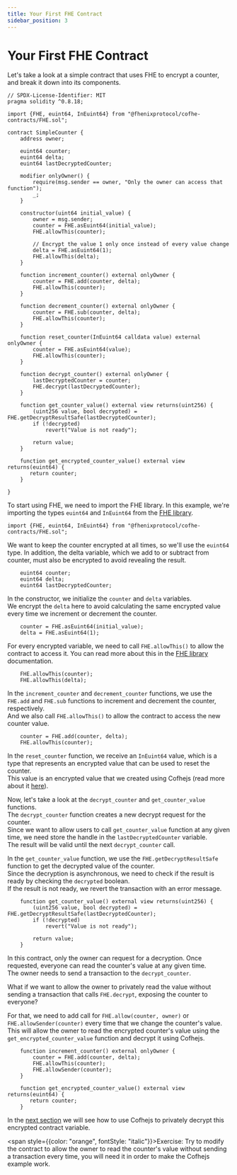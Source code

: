 ```yaml
---
title: Your First FHE Contract
sidebar_position: 3
---
```


# Your First FHE Contract

Let's take a look at a simple contract that uses FHE to encrypt a counter, and break it down into its components.

```solidity
// SPDX-License-Identifier: MIT
pragma solidity ^0.8.18;

import {FHE, euint64, InEuint64} from "@fhenixprotocol/cofhe-contracts/FHE.sol";

contract SimpleCounter {
    address owner;

    euint64 counter;
    euint64 delta;
    euint64 lastDecryptedCounter;

    modifier onlyOwner() {
        require(msg.sender == owner, "Only the owner can access that function");
        _;
    }

    constructor(uint64 initial_value) {
        owner = msg.sender;
        counter = FHE.asEuint64(initial_value);
        FHE.allowThis(counter);

        // Encrypt the value 1 only once instead of every value change
        delta = FHE.asEuint64(1);
        FHE.allowThis(delta);
    }

    function increment_counter() external onlyOwner {
        counter = FHE.add(counter, delta);
        FHE.allowThis(counter);
    }

    function decrement_counter() external onlyOwner {
        counter = FHE.sub(counter, delta);
        FHE.allowThis(counter);
    }

    function reset_counter(InEuint64 calldata value) external onlyOwner {
        counter = FHE.asEuint64(value);
        FHE.allowThis(counter);
    }

    function decrypt_counter() external onlyOwner {
        lastDecryptedCounter = counter;
        FHE.decrypt(lastDecryptedCounter);
    }

    function get_counter_value() external view returns(uint256) {
        (uint256 value, bool decrypted) = FHE.getDecryptResultSafe(lastDecryptedCounter);
        if (!decrypted)
            revert("Value is not ready");

        return value;
    }

    function get_encrypted_counter_value() external view returns(euint64) {
       return counter;
    }
    
}
```

To start using FHE, we need to import the FHE library.
In this example, we're importing the types `euint64` and `InEuint64` from the [FHE library](/docs/devdocs/solidity-api/FHE).


```solidity
import {FHE, euint64, InEuint64} from "@fhenixprotocol/cofhe-contracts/FHE.sol";
```
We want to keep the counter encrypted at all times, so we'll use the `euint64` type.
In addition, the delta variable, which we add to or subtract from counter, must also be encrypted to avoid revealing the result.

```solidity
    euint64 counter;
    euint64 delta;
    euint64 lastDecryptedCounter;
```


In the constructor, we initialize the `counter` and `delta` variables.  
We encrypt the `delta` here to avoid calculating the same encrypted value every time we increment or decrement the counter.

```solidity
    counter = FHE.asEuint64(initial_value);
    delta = FHE.asEuint64(1);
```

For every encrypted variable, we need to call `FHE.allowThis()` to allow the contract to access it.
You can read more about this in the [FHE library](/docs/devdocs/fhe-library/acl-mechanism) documentation.
```solidity
    FHE.allowThis(counter);
    FHE.allowThis(delta);
```

In the `increment_counter` and `decrement_counter` functions, we use the `FHE.add` and `FHE.sub` functions to increment and decrement the counter, respectively.  
And we also call `FHE.allowThis()` to allow the contract to access the new counter value.

```solidity
    counter = FHE.add(counter, delta);
    FHE.allowThis(counter);
```
In the `reset_counter` function, we receive an `InEuint64` value, which is a type that represents an encrypted value that can be used to reset the counter.  
This value is an encrypted value that we created using Cofhejs (read more about it [here](/docs/devdocs/cofhejs/encryption-operations)).


Now, let's take a look at the `decrypt_counter` and `get_counter_value` functions.  
The `decrypt_counter` function creates a new decrypt request for the counter.  
Since we want to allow users to call `get_counter_value` function at any given time, we need store the handle in the `lastDecryptedCounter` variable.  
The result will be valid until the next `decrypt_counter` call.

In the `get_counter_value` function, we use the `FHE.getDecryptResultSafe` function to get the decrypted value of the counter.  
Since the decryption is asynchronous, we need to check if the result is ready by checking the `decrypted` boolean.   
If the result is not ready, we revert the transaction with an error message.

```solidity
    function get_counter_value() external view returns(uint256) {
        (uint256 value, bool decrypted) = FHE.getDecryptResultSafe(lastDecryptedCounter);
        if (!decrypted)
            revert("Value is not ready");

        return value;
    }
```

In this contract, only the owner can request for a decryption. Once requested, everyone can read the counter's value at any given time.  
The owner needs to send a transaction to the `decrypt_counter`.  

What if we want to allow the owner to privately read the value without sending a transaction that calls `FHE.decrypt`, exposing the counter to everyone?

For that, we need to add call for `FHE.allow(counter, owner)` or `FHE.allowSender(counter)`  every time that we change the counter's value.
This will allow the owner to read the encrypted counter's value using the `get_encrypted_counter_value` function and decrypt it using Cofhejs.

```solidity
    function increment_counter() external onlyOwner {
        counter = FHE.add(counter, delta);
        FHE.allowThis(counter);
        FHE.allowSender(counter);
    }

    function get_encrypted_counter_value() external view returns(euint64) {
       return counter;
    }

```
In the [next section](/docs/devdocs/quick-start/getting-started) we will see how to use Cofhejs to privately decrypt this encrypted contract variable.

<span style={{color: "orange", fontStyle: "italic"}}>Exercise:</span> Try to modify the contract to allow the owner to read the counter's value without sending a transaction every time, you will need it in order to make the Cofhejs example work.
